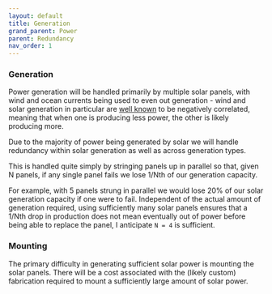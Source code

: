 ```yaml
---
layout: default
title: Generation
grand_parent: Power
parent: Redundancy
nav_order: 1
---
```

### Generation

Power generation will be handled primarily by multiple solar panels,
with wind and ocean currents being used to even out generation - wind
and solar generation in particular are [well known](https://www.techdigest.tv/2019/12/1-in-3-constituencies-hit-by-poor-4g-and-slow-broadband.html) to be negatively
correlated, meaning that when one is producing
less power, the other is likely producing more.

Due to the majority of power being generated by solar we will handle
redundancy within solar generation as well as across generation types.

This is handled quite simply by stringing panels up in parallel so that,
given N panels, if any single panel fails we lose 1/Nth of our
generation capacity. 

For example, with 5 panels strung in parallel we
would lose 20% of our solar generation capacity if one were to fail.
Independent of the actual amount of generation required, using
sufficiently many solar panels ensures that a 1/Nth drop in production
does not mean eventually out of power before being able to replace the
panel, I anticipate `N = 4` is sufficient.

### Mounting

The primary difficulty in generating sufficient solar power is mounting the solar panels.
There will be a cost associated with the (likely custom) fabrication required to mount a sufficiently
large amount of solar power.